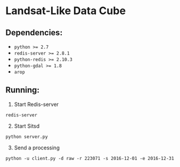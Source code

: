 # Landsat-Like Data Cube

## Dependencies:
 - `python >= 2.7`
 - `redis-server >= 2.8.1`
 - `python-redis >= 2.10.3`
 - `python-gdal >= 1.8`
 - `arop`

## Running:
 1. Start Redis-server
 ```
 redis-server
 ```
 2. Start Sitsd
 ```
 python server.py
 ```
 3. Send a processing 
 ```
 python -u client.py -d raw -r 223071 -s 2016-12-01 -e 2016-12-31
 ```